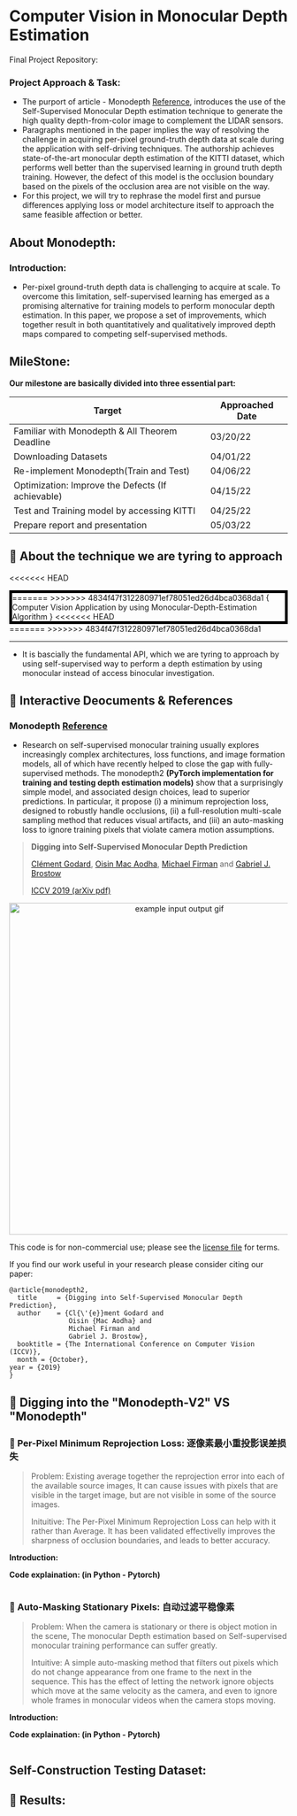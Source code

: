 # Computer Vision in Monocular Depth Estimation
Final Project Repository: 

### Project Approach & Task: 
- The purport of article - Monodepth [Reference](https://arxiv.org/abs/1806.01260), introduces the use of the Self-Supervised Monocular Depth estimation technique to generate the high quality depth-from-color image to complement the LIDAR sensors. 
- Paragraphs mentioned in the paper implies the way of resolving the challenge in acquiring per-pixel ground-truth depth data at scale during the application with self-driving techniques. The authorship achieves state-of-the-art monocular depth estimation of the KITTI dataset, which performs well better than the supervised learning in ground truth depth training. However, the defect of this model is the occlusion boundary based on the pixels of the occlusion area are not visible on the way. 
- For this project, we will try to rephrase the model first and pursue differences applying loss or model architecture itself to approach the same feasible affection or better.

## About Monodepth:

### Introduction: 
- Per-pixel ground-truth depth data is challenging to acquire at scale. To overcome this limitation, self-supervised learning has emerged as a promising alternative for training models to perform monocular depth estimation. In this paper, we propose a set of improvements, which together result in both quantitatively and qualitatively improved depth maps compared to competing self-supervised methods.

## MileStone:

**Our milestone are basically divided into three essential part:**

| Target      | Approached Date |
| ----------- | ----------- |
| Familiar with Monodepth & All Theorem Deadline | 03/20/22 |
| Downloading Datasets | 04/01/22 |
| Re-implement Monodepth(Train and Test) | 04/06/22 |
| Optimization: Improve the Defects (If achievable) | 04/15/22 |
| Test and Training model by accessing KITTI | 04/25/22 |
| Prepare report and presentation | 05/03/22|


## 📝 About the technique we are tyring to approach

<<<<<<< HEAD
<div style="border: 5px solid black">
=======
<block:api-header>
>>>>>>> 4834f47f312280971ef78051ed26d4bca0368da1
{
  Computer Vision Application by using Monocular-Depth-Estimation Algorithm
}
<<<<<<< HEAD
</div>
=======
</block>
>>>>>>> 4834f47f312280971ef78051ed26d4bca0368da1

** **

* It is bascially the fundamental API, which we are tyring to approach by using self-supervised way to perform a depth estimation by using monocular instead of access binocular investigation.


## 🚦 Interactive Deocuments & References

### Monodepth [Reference](https://github.com/nianticlabs/monodepth2)

* Research on self-supervised monocular training usually explores increasingly complex architectures, loss functions, and image formation models, all of which have recently helped to close the gap with fully-supervised methods. The monodepth2 **(PyTorch implementation for training and testing depth estimation models)** show that a surprisingly simple model, and associated design choices, lead to superior predictions. In particular, it  propose (i) a minimum reprojection loss, designed to robustly handle occlusions, (ii) a full-resolution multi-scale sampling method that reduces visual artifacts, and (iii) an auto-masking loss to ignore training pixels that violate camera motion assumptions.

> **Digging into Self-Supervised Monocular Depth Prediction**
>
> [Clément Godard](http://www0.cs.ucl.ac.uk/staff/C.Godard/), [Oisin Mac Aodha](http://vision.caltech.edu/~macaodha/), [Michael Firman](http://www.michaelfirman.co.uk) and [Gabriel J. Brostow](http://www0.cs.ucl.ac.uk/staff/g.brostow/)
>
> [ICCV 2019 (arXiv pdf)](https://arxiv.org/abs/1806.01260)

<p align="center">
  <img src="Picture/teaser.gif" alt="example input output gif" width="600" />
</p>

This code is for non-commercial use; please see the [license file](LICENSE) for terms.

If you find our work useful in your research please consider citing our paper:

```
@article{monodepth2,
  title     = {Digging into Self-Supervised Monocular Depth Prediction},
  author    = {Cl{\'{e}}ment Godard and
               Oisin {Mac Aodha} and
               Michael Firman and
               Gabriel J. Brostow},
  booktitle = {The International Conference on Computer Vision (ICCV)},
  month = {October},
year = {2019}
}
```


## 💬 Digging into the "Monodepth-V2" VS "Monodepth" 


### 📘 Per-Pixel Minimum Reprojection Loss: 逐像素最小重投影误差损失

> Problem: Existing average together the reprojection error into each of the available source images, It can cause issues with pixels that are visible in the target image, but are not visible in some of the source images.
>
> Inituitive: The Per-Pixel Minimum Reprojection Loss can help with it rather than Average. It has been validated effectivelly improves the sharpness of occlusion boundaries, and leads to better accuracy.


**Introduction:** 

**Code explaination: (in Python - Pytorch)**

```python

```

### 📘 Auto-Masking Stationary Pixels: 自动过滤平稳像素

> Problem: When the camera is stationary or there is object motion in the scene, The monocular Depth estimation based on Self-supervised monocular training performance can suffer greatly. 
> 
> Intuitive: A simple auto-masking method that filters out pixels which do not change appearance from one frame to the next in the sequence. This has the effect of letting the network ignore objects which move at the same velocity as the camera, and even to ignore whole frames in monocular videos when the camera stops moving.

**Introduction:** 

**Code explaination: (in Python - Pytorch)**

```python

```


## Self-Construction Testing Dataset: 




## 💬 Results:

>  
